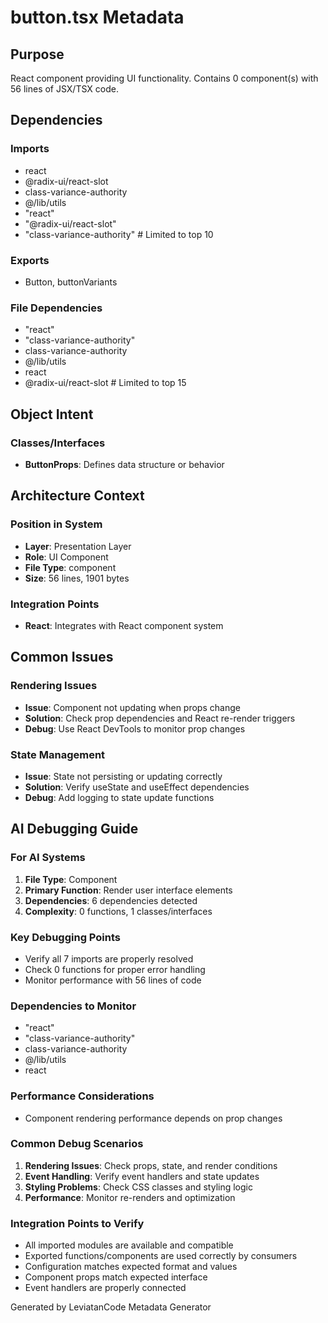 # button.tsx Metadata

## Purpose
React component providing UI functionality. Contains 0 component(s) with 56 lines of JSX/TSX code.

## Dependencies

### Imports
- react
- @radix-ui/react-slot
- class-variance-authority
- @/lib/utils
- "react"
- "@radix-ui/react-slot"
- "class-variance-authority"  # Limited to top 10

### Exports
- Button, buttonVariants 

### File Dependencies
- "react"
- "class-variance-authority"
- class-variance-authority
- @/lib/utils
- react
- @radix-ui/react-slot  # Limited to top 15

## Object Intent

### Classes/Interfaces
- **ButtonProps**: Defines data structure or behavior


## Architecture Context

### Position in System
- **Layer**: Presentation Layer
- **Role**: UI Component
- **File Type**: component
- **Size**: 56 lines, 1901 bytes

### Integration Points
- **React**: Integrates with React component system

## Common Issues

### Rendering Issues
- **Issue**: Component not updating when props change
- **Solution**: Check prop dependencies and React re-render triggers
- **Debug**: Use React DevTools to monitor prop changes

### State Management
- **Issue**: State not persisting or updating correctly
- **Solution**: Verify useState and useEffect dependencies
- **Debug**: Add logging to state update functions

## AI Debugging Guide

### For AI Systems
1. **File Type**: Component
2. **Primary Function**: Render user interface elements
3. **Dependencies**: 6 dependencies detected
4. **Complexity**: 0 functions, 1 classes/interfaces

### Key Debugging Points
- Verify all 7 imports are properly resolved
- Check 0 functions for proper error handling
- Monitor performance with 56 lines of code

### Dependencies to Monitor
- "react"
- "class-variance-authority"
- class-variance-authority
- @/lib/utils
- react

### Performance Considerations
- Component rendering performance depends on prop changes

### Common Debug Scenarios
1. **Rendering Issues**: Check props, state, and render conditions
2. **Event Handling**: Verify event handlers and state updates
3. **Styling Problems**: Check CSS classes and styling logic
4. **Performance**: Monitor re-renders and optimization

### Integration Points to Verify
- All imported modules are available and compatible
- Exported functions/components are used correctly by consumers
- Configuration matches expected format and values
- Component props match expected interface
- Event handlers are properly connected

Generated by LeviatanCode Metadata Generator
